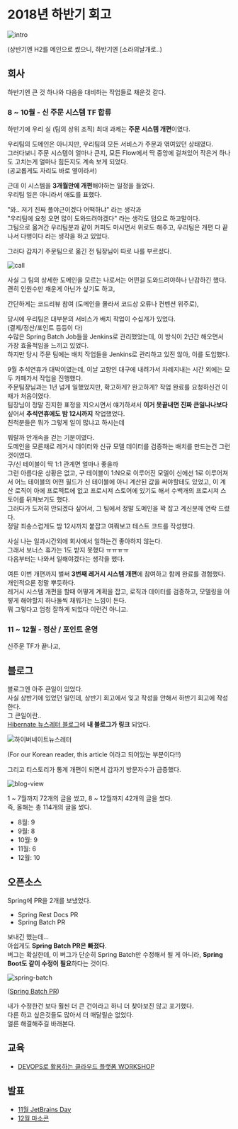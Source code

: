 # 2018년 하반기 회고

![intro](./images/intro.png)

(상반기엔 H2를 메인으로 썼으니, 하반기엔 [소라의날개로..)  
  
  
## 회사

하반기엔 큰 것 하나와 다음을 대비하는 작업들로 채운것 같다.  

### 8 ~ 10월 - 신 주문 시스템 TF 합류

하반기에 우리 실 (팀의 상위 조직) 최대 과제는 **주문 시스템 개편**이였다.  
  
우리팀의 도메인은 아니지만, 우리팀의 모든 서비스가 주문과 엮여있던 상태였다.  
그러다보니 주문 시스템이 얼마나 큰지, 모든 Flow에서 딱 중앙에 걸쳐있어 작은거 하나도 고치는게 얼마나 힘든지도 계속 보게 되었다.  
(공교롭게도 자리도 바로 옆이라서)  
  
근데 이 시스템을 **3개월만에 개편**해야하는 일정을 들었다.  
우리팀 일은 아니라서 애도를 표했다.  
  
"와.. 저기 진짜 풀야근이겠다 어떡하냐" 라는 생각과  
"우리팀에 요청 오면 많이 도와드려야겠다" 라는 생각도 덤으로 하고말이다.  
그팀으로 옮겨간 우리팀분과 같이 커피도 마시면서 위로도 해주고, 우리팀은 개편 다 끝나서 다행이다 라는 생각을 하고 있었다.  
  
그러다 갑자기 주문팀으로 옮긴 전 팀장님이 따로 나를 부르셨다.  

![call](./images/call.png)

사실 그 팀의 상세한 도메인을 모르는 나로서는 어떤걸 도와드려야하나 난감하긴 했다.  
괜히 인원수만 채운게 아닌가 싶기도 하고, 

간단하게는 코드리뷰 참여 (도메인을 몰라서 코드상 오류나 컨벤션 위주로),

당시에 우리팀은 대부분의 서비스가 배치 작업이 수십개가 있었다.  
(결제/정산/포인트 등등이 다)  
수많은 Spring Batch Job들을 Jenkins로 관리했었는데, 이 방식이 2년간 해오면서 가장 효율적임을 느끼고 있었다.  
하지만 당시 주문 팀에는 배치 작업들을 Jenkins로 관리하고 있진 않아, 이를 도입했다.  


9월 추석연휴가 대박이였는데, 이날 고향인 대구에 내려가서 차례지내는 시간 외에는 모두 카페가서 작업을 진행했다.  
주문팀장님과는 1년 넘게 일했었지만, 확고하게? 완고하게? 작업 완료를 요청하신건 이때가 처음이였다.  
팀장님이 정말 진지한 표정을 지으시면서 얘기하셔서 **이거 못끝내면 진짜 큰일나나보다** 싶어서 **추석연휴에도 밤 12시까지** 작업했었다.  
친척분들은 뭐가 그렇게 일이 많냐고 하시는데 

뭐랄까 안개속을 걷는 기분이였다.  
도메인을 모른채로 레거시 데이터와 신규 모델 데이터를 검증하는 배치를 만드는건 그런 것이였다.  
구/신 테이블이 딱 1:1 관계면 얼마나 좋을까  
그런 아름다운 상황은 없고, 구 테이블이 1:N으로 이루어진 모델이 신에선 1로 이루어져서 어느 테이블의 어떤 필드가 신 테이블에 
아니 계산된 값을 써야할테도 있었고, 이 계산 로직이 아에 프로젝트에 없고 프로시져 스토어에 있기도 해서 수백개의 프로시져 스토어를 뒤져보기도 했다.  
그러다가 도저히 안되겠다 싶어서, 그 팀에서 정말 도메인을 꽉 잡고 계신분께 연락 드렸다.  
정말 죄송스럽게도 밤 12시까지 붙잡고 여쭤보고 테스트 코드를 작성했다.  

사실 나는 일과시간외에 회사에서 일하는건 좋아하지 않는다.  
그래서 보너스 휴가는 1도 받지 못했다 ㅠㅠㅠㅠ  
다음부터는 나와서 일해야겠다는 생각을 했다.  
  
여튼 이번 개편까지 벌써 **3번째 레거시 시스템 개편**에 참여하고 함께 완료를 경험했다.  
개인적으론 정말 뿌듯하다.  
레거시 시스템 개편을 할때 어떻게 계획을 잡고, 로직과 데이터를 검증하고, 모델링을 어떻게 해야할지 하나둘씩 채워가는 느낌이 든다.  
뭐 그렇다고 엄청 잘하게 되었다 이런건 아니고.  




### 11 ~ 12월 - 정산 / 포인트 운영

신주문 TF가 끝나고, 
## 블로그

블로그엔 아주 큰일이 있었다.  
사실 상반기에 있었던 일인데, 상반기 회고에서 잊고 작성을 안해서 하반기 회고에 작성한다.  
그 큰일이란..  
[Hibernate 뉴스레터 블로그](http://in.relation.to/2018/05/25/hibernate-community-newsletter-2018-10/)에 **내 블로그가 링크** 되었다.

![하이버네이트뉴스레터](./images/hibernate.png)

(For our Korean reader, this article 이라고 되어있는 부분이다!!)  
  

그리고 티스토리가 통계 개편이 되면서 갑자기 방문자수가 급증했다.  

![blog-view](./images/blog-view.png)

1 ~ 7월까지 72개의 글을 썼고, 8 ~ 12월까지 42개의 글을 썼다.  
즉, 올해는 총 114개의 글을 썼다.  


* 8월: 9
* 9월: 8
* 10월: 9
* 11월: 6
* 12월: 10
  
## 오픈소스

Spring에 PR을 2개를 보냈었다.

* Spring Rest Docs PR
* Spring Batch PR
  
보내긴 했는데...  
아쉽게도 **Spring Batch PR은 빠졌다**.  
버그는 확실한데, 이 버그가 단순히 Spring Batch만 수정해서 될 게 아니라, **Spring Boot도 같이 수정이 필요**하다는 것이다.

![spring-batch](./images/spring-batch.png)

([Spring Batch PR](https://github.com/spring-projects/spring-batch/pull/625))  
  
내가 수정한건 보다 훨씬 더 큰 건이라고 하니 더 찾아보진 않고 포기했다.  
다른 하고 싶은것들도 많아서 더 매달릴순 없었다.  
얼른 해결해주길 바래본다.  

## 교육

* [DEVOPS로 활용하는 클라우드 플랫폼 WORKSHOP](https://www.fastcampus.co.kr/data_camp_cpb/)

## 발표

* [11월 JetBrains Day](https://info.jetbrains.com/jetbrains-day-seoul-2018.html)
* [12월 마소콘](https://www.imaso.co.kr/masocon2018/)